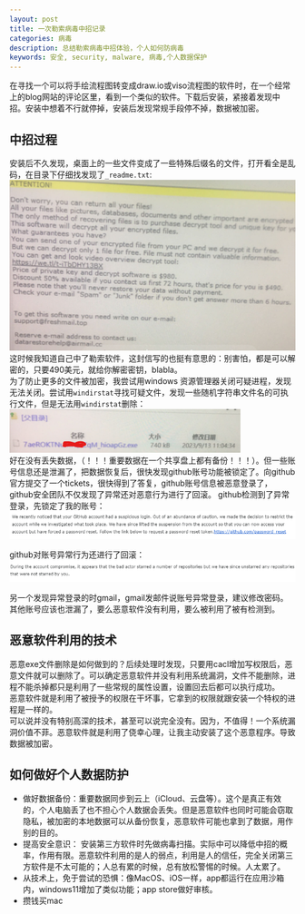 ```yaml
---
layout: post
title: 一次勒索病毒中招记录
categories: 病毒
description: 总结勒索病毒中招体验，个人如何防病毒
keywords: 安全, security, malware, 病毒,个人数据保护
---
```

在寻找一个可以将手绘流程图转变成draw.io或viso流程图的软件时，在一个经常上的blog网站的评论区里，看到一个类似的软件。下载后安装，紧接着发现中招。安装中想着不行就停掉，安装后发现常规手段停不掉，数据被加密。  

## 中招过程
安装后不久发现，桌面上的一些文件变成了一些特殊后缀名的文件，打开看全是乱码，在目录下仔细找发现了`_readme.txt`:  
![勒索邮件](/images/malware-email.png)  
这时候我知道自己中了勒索软件，这封信写的也挺有意思的：别害怕，都是可以解密的，只要490美元，就给你解密密钥，blabla。  
为了防止更多的文件被加密，我尝试用windows 资源管理器关闭可疑进程，发现无法关闭。尝试用`windirstat`寻找可疑文件，发现一些随机字符串文件名的可执行文件，但是无法用`windirstat`删除：   
![恶意程序](/images/malware-exe.png)  
好在没有丢失数据，（！！！重要数据在一个共享盘上都有备份！！！）。但一些账号信息还是泄漏了，把数据恢复后，很快发现github账号功能被锁定了。向github官方提交了一个tickets，很快得到了答复，github账号信息被恶意登录了，github安全团队不仅发现了异常还对恶意行为进行了回滚。
github检测到了异常登录，先锁定了我的账号：   
![github响应](/images/malware.png)  

github对账号异常行为还进行了回滚：    
![github响应](/images/malware-github-resp.png)

另一个发现异常登录的时gmail，gmail发邮件说账号异常登录，建议修改密码。其他账号应该也泄漏了，要么恶意软件没有利用，要么被利用了被有检测到。  

## 恶意软件利用的技术
恶意exe文件删除是如何做到的？后续处理时发现，只要用cacl增加写权限后，恶意文件就可以删除了。可以确定恶意软件并没有利用系统漏洞，文件不能删除，进程不能杀掉都只是利用了一些常规的属性设置，设置回去后都可以执行成功。   
恶意软件就是利用了被授予的权限在干坏事，它拿到的权限就跟安装一个特权的进程是一样的。  
可以说并没有特别高深的技术，甚至可以说完全没有。因为，不值得！一个系统漏洞价值不菲。恶意软件就是利用了侥幸心理，让我主动安装了这个恶意程序。导致数据被加密。  

## 如何做好个人数据防护

- 做好数据备份：重要数据同步到云上（iCloud、云盘等）。这个是真正有效的，个人电脑丢了也不担心个人数据会丢失。但是恶意软件也同时可能会窃取隐私，被加密的本地数据可以从备份恢复，恶意软件可能也拿到了数据，用作别的目的。
- 提高安全意识： 安装第三方软件时先做病毒扫描。实际中可以降低中招的概率，作用有限。恶意软件利用的是人的弱点，利用是人的信任，完全关闭第三方软件是不太可能的；人总有累的时候，总有放松警惕的时候。人太累了。
- 从技术上，免于尝试的恐惧：像MacOS、iOS一样，app都运行在应用沙箱内，windows11增加了类似功能；app store做好审核。
- 攒钱买mac 


